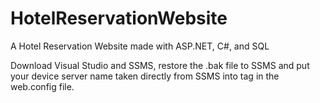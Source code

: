 # HotelReservationWebsite
A Hotel Reservation Website made with ASP.NET, C#, and SQL

Download Visual Studio and SSMS, restore the .bak file to SSMS and put your device server name taken directly from SSMS into <connectionStrings> tag in the web.config file.
